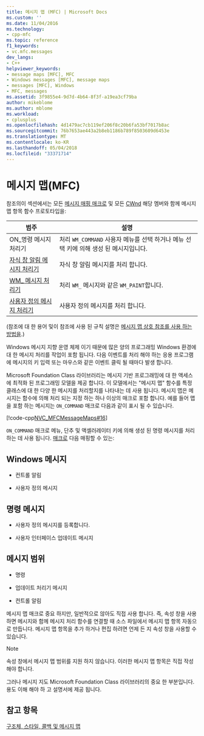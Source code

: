 ```yaml
---
title: 메시지 맵 (MFC) | Microsoft Docs
ms.custom: ''
ms.date: 11/04/2016
ms.technology:
- cpp-mfc
ms.topic: reference
f1_keywords:
- vc.mfc.messages
dev_langs:
- C++
helpviewer_keywords:
- message maps [MFC], MFC
- Windows messages [MFC], message maps
- messages [MFC], Windows
- MFC, messages
ms.assetid: 3f9855e4-9d7d-4b64-8f3f-a19ea3cf79ba
author: mikeblome
ms.author: mblome
ms.workload:
- cplusplus
ms.openlocfilehash: 4d1479ac7cb119ef206f8c20b6fa53bf7017b8ac
ms.sourcegitcommit: 76b7653ae443a2b8eb1186b789f8503609d6453e
ms.translationtype: MT
ms.contentlocale: ko-KR
ms.lasthandoff: 05/04/2018
ms.locfileid: "33371714"
---
```

# <a name="message-maps-mfc"></a>메시지 맵(MFC)
참조의이 섹션에서는 모든 [메시지 매핑 매크로](../../mfc/reference/message-map-macros-mfc.md) 및 모든 [CWnd](../../mfc/reference/cwnd-class.md) 해당 멤버와 함께 메시지 맵 항목 함수 프로토타입을:  
  
|범주|설명|  
|--------------|-----------------|  
|ON\_명령 메시지 처리기|처리 `WM_COMMAND` 사용자 메뉴를 선택 하거나 메뉴 선택 키에 의해 생성 된 메시지입니다.|  
|[자식 창 알림 메시지 처리기](../../mfc/reference/child-window-notification-message-handlers.md)|자식 창 알림 메시지를 처리 합니다.|  
|[WM_ 메시지 처리기](../../mfc/reference/handlers-for-wm-messages.md)|처리 `WM_` 메시지와 같은 `WM_PAINT`합니다.|  
|[사용자 정의 메시지 처리기](../../mfc/reference/user-defined-handlers.md)|사용자 정의 메시지를 처리 합니다.|  
  
 (참조에 대 한 용어 및이 참조에 사용 된 규칙 설명은 [메시지 맵 상호 참조를 사용 하는 방법을](../../mfc/reference/how-to-use-the-message-map-cross-reference.md).)  
  
 Windows 메시지 지향 운영 체제 이기 때문에 많은 양의 프로그래밍 Windows 환경에 대 한 메시지 처리를 작업이 포함 됩니다. 다음 이벤트를 처리 해야 하는 응용 프로그램에 메시지의 키 입력 또는 마우스와 같은 이벤트 클릭 될 때마다 발생 합니다.  
  
 Microsoft Foundation Class 라이브러리는 메시지 기반 프로그래밍에 대 한 액세스에 최적화 된 프로그래밍 모델을 제공 합니다. 이 모델에서는 "메시지 맵" 함수를 특정 클래스에 대 한 다양 한 메시지를 처리할지를 나타내는 데 사용 됩니다. 메시지 맵은 메시지는 함수에 의해 처리 되는 지정 하는 하나 이상의 매크로 포함 합니다. 예를 들어 맵을 포함 하는 메시지는 `ON_COMMAND` 매크로 다음과 같이 표시 될 수 있습니다.  
  
 [!code-cpp[NVC_MFCMessageMaps#16](../../mfc/reference/codesnippet/cpp/message-maps-mfc_1.cpp)]  
  
 `ON_COMMAND` 매크로 메뉴, 단추 및 액셀러레이터 키에 의해 생성 된 명령 메시지를 처리 하는 데 사용 됩니다. [매크로](../../mfc/reference/message-map-macros-mfc.md) 다음 매핑할 수 있는:  
  
## <a name="windows-messages"></a>Windows 메시지  
  
-   컨트롤 알림  
  
-   사용자 정의 메시지  
  
## <a name="command-messages"></a>명령 메시지  
  
-   사용자 정의 메시지를 등록합니다.  
  
-   사용자 인터페이스 업데이트 메시지  
  
## <a name="ranges-of-messages"></a>메시지 범위  
  
-   명령  
  
-   업데이트 처리기 메시지  
  
-   컨트롤 알림  
  
 메시지 맵 매크로 중요 하지만, 일반적으로 않아도 직접 사용 합니다. 즉, 속성 창을 사용 하면 메시지와 함께 메시지 처리 함수를 연결할 때 소스 파일에서 메시지 맵 항목 자동으로 만듭니다. 메시지 맵 항목을 추가 하거나 편집 하려면 언제 든 지 속성 창을 사용할 수 있습니다.  
  
> [!NOTE]
>  속성 창에서 메시지 맵 범위를 지원 하지 않습니다. 이러한 메시지 맵 항목은 직접 작성 해야 합니다.  
  
 그러나 메시지 지도 Microsoft Foundation Class 라이브러리의 중요 한 부분입니다. 용도 이해 해야 하 고 설명서에 제공 됩니다.  
  
## <a name="see-also"></a>참고 항목  
 [구조체, 스타일, 콜백 및 메시지 맵](../../mfc/reference/structures-styles-callbacks-and-message-maps.md)

